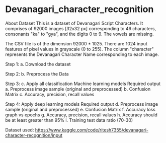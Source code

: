 # Devanagari_character_recognition

About Dataset
This is a dataset of Devanagari Script Characters. It comprises of 92000 images [32x32 px] corresponding to 46 characters, consonants "ka" to "gya", and the digits 0 to 9. The vowels are missing.

The CSV file is of the dimension 92000 * 1025. There are 1024 input features of pixel values in grayscale (0 to 255). The column "character" represents the Devanagari Character Name corresponding to each image.

Step 1: a. Download the dataset

Step 2: b. Preprocess the Data

Step 3: c. Apply all classification Machine learning models Required output a. Preprocess image sample (original and preprocessed) b. Confusion Matrix c. Accuracy, precision, recall values

Step 4: Apply deep learning models Required output d. Preprocess image sample (original and preprocessed) e. Confusion Matrix f. Accuracy loss graph vs epochs g. Accuracy, precision, recall values h. Accuracy should be at least greater than 95% i. Training test data ratio (70-30)

Dataset used:
https://www.kaggle.com/code/ritesh7355/devanagari-character-recognition/input
